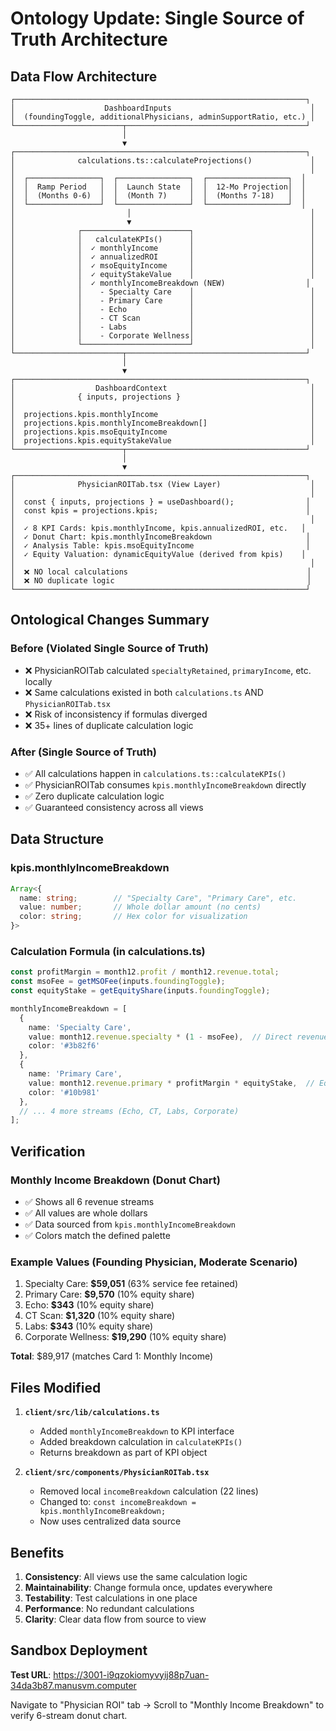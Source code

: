 # Ontology Update: Single Source of Truth Architecture

## Data Flow Architecture

```
┌─────────────────────────────────────────────────────────────────┐
│                    DashboardInputs                               │
│  (foundingToggle, additionalPhysicians, adminSupportRatio, etc.) │
└────────────────────────┬────────────────────────────────────────┘
                         │
                         ▼
┌─────────────────────────────────────────────────────────────────┐
│              calculations.ts::calculateProjections()             │
│                                                                  │
│  ┌────────────────┐  ┌────────────────┐  ┌──────────────────┐  │
│  │  Ramp Period   │  │  Launch State  │  │  12-Mo Projection│  │
│  │  (Months 0-6)  │  │  (Month 7)     │  │  (Months 7-18)   │  │
│  └────────────────┘  └────────────────┘  └──────────────────┘  │
│                         │                                        │
│                         ▼                                        │
│              ┌────────────────────────┐                          │
│              │   calculateKPIs()      │                          │
│              │  ✓ monthlyIncome       │                          │
│              │  ✓ annualizedROI       │                          │
│              │  ✓ msoEquityIncome     │                          │
│              │  ✓ equityStakeValue    │                          │
│              │  ✓ monthlyIncomeBreakdown (NEW)                  │
│              │    - Specialty Care    │                          │
│              │    - Primary Care      │                          │
│              │    - Echo              │                          │
│              │    - CT Scan           │                          │
│              │    - Labs              │                          │
│              │    - Corporate Wellness│                          │
│              └────────────────────────┘                          │
└────────────────────────┬────────────────────────────────────────┘
                         │
                         ▼
┌─────────────────────────────────────────────────────────────────┐
│                  DashboardContext                                │
│              { inputs, projections }                             │
│                                                                  │
│  projections.kpis.monthlyIncome                                  │
│  projections.kpis.monthlyIncomeBreakdown[]                       │
│  projections.kpis.msoEquityIncome                                │
│  projections.kpis.equityStakeValue                               │
└────────────────────────┬────────────────────────────────────────┘
                         │
                         ▼
┌─────────────────────────────────────────────────────────────────┐
│              PhysicianROITab.tsx (View Layer)                    │
│                                                                  │
│  const { inputs, projections } = useDashboard();                │
│  const kpis = projections.kpis;                                 │
│                                                                  │
│  ✓ 8 KPI Cards: kpis.monthlyIncome, kpis.annualizedROI, etc.   │
│  ✓ Donut Chart: kpis.monthlyIncomeBreakdown                     │
│  ✓ Analysis Table: kpis.msoEquityIncome                         │
│  ✓ Equity Valuation: dynamicEquityValue (derived from kpis)    │
│                                                                  │
│  ❌ NO local calculations                                        │
│  ❌ NO duplicate logic                                           │
└─────────────────────────────────────────────────────────────────┘
```

## Ontological Changes Summary

### Before (Violated Single Source of Truth)
- ❌ PhysicianROITab calculated `specialtyRetained`, `primaryIncome`, etc. locally
- ❌ Same calculations existed in both `calculations.ts` AND `PhysicianROITab.tsx`
- ❌ Risk of inconsistency if formulas diverged
- ❌ 35+ lines of duplicate calculation logic

### After (Single Source of Truth)
- ✅ All calculations happen in `calculations.ts::calculateKPIs()`
- ✅ PhysicianROITab consumes `kpis.monthlyIncomeBreakdown` directly
- ✅ Zero duplicate calculation logic
- ✅ Guaranteed consistency across all views

## Data Structure

### kpis.monthlyIncomeBreakdown
```typescript
Array<{
  name: string;        // "Specialty Care", "Primary Care", etc.
  value: number;       // Whole dollar amount (no cents)
  color: string;       // Hex color for visualization
}>
```

### Calculation Formula (in calculations.ts)
```typescript
const profitMargin = month12.profit / month12.revenue.total;
const msoFee = getMSOFee(inputs.foundingToggle);
const equityStake = getEquityShare(inputs.foundingToggle);

monthlyIncomeBreakdown = [
  { 
    name: 'Specialty Care', 
    value: month12.revenue.specialty * (1 - msoFee),  // Direct revenue retained
    color: '#3b82f6' 
  },
  { 
    name: 'Primary Care', 
    value: month12.revenue.primary * profitMargin * equityStake,  // Equity share
    color: '#10b981' 
  },
  // ... 4 more streams (Echo, CT, Labs, Corporate)
];
```

## Verification

### Monthly Income Breakdown (Donut Chart)
- ✅ Shows all 6 revenue streams
- ✅ All values are whole dollars
- ✅ Data sourced from `kpis.monthlyIncomeBreakdown`
- ✅ Colors match the defined palette

### Example Values (Founding Physician, Moderate Scenario)
1. Specialty Care: **$59,051** (63% service fee retained)
2. Primary Care: **$9,570** (10% equity share)
3. Echo: **$343** (10% equity share)
4. CT Scan: **$1,320** (10% equity share)
5. Labs: **$343** (10% equity share)
6. Corporate Wellness: **$19,290** (10% equity share)

**Total**: $89,917 (matches Card 1: Monthly Income)

## Files Modified

1. **`client/src/lib/calculations.ts`**
   - Added `monthlyIncomeBreakdown` to KPI interface
   - Added breakdown calculation in `calculateKPIs()`
   - Returns breakdown as part of KPI object

2. **`client/src/components/PhysicianROITab.tsx`**
   - Removed local `incomeBreakdown` calculation (22 lines)
   - Changed to: `const incomeBreakdown = kpis.monthlyIncomeBreakdown;`
   - Now uses centralized data source

## Benefits

1. **Consistency**: All views use the same calculation logic
2. **Maintainability**: Change formula once, updates everywhere
3. **Testability**: Test calculations in one place
4. **Performance**: No redundant calculations
5. **Clarity**: Clear data flow from source to view

## Sandbox Deployment

**Test URL**: https://3001-i9qzokiomyvyij88p7uan-34da3b87.manusvm.computer

Navigate to "Physician ROI" tab → Scroll to "Monthly Income Breakdown" to verify 6-stream donut chart.

